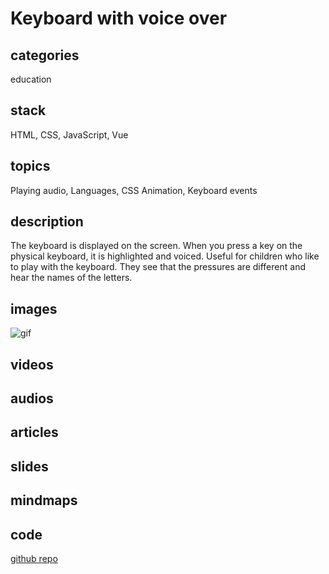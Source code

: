 # Keyboard with voice over

## categories

education

## stack

HTML, CSS, JavaScript, Vue

## topics

Playing audio, Languages, CSS Animation, Keyboard events

## description

The keyboard is displayed on the screen. When you press a key on the physical keyboard, it is highlighted and voiced. Useful for children who like to play with the keyboard. They see that the pressures are different and hear the names of the letters.

## images

![gif](https://user-images.githubusercontent.com/1222611/146466528-d1f44a88-5b78-413f-9726-dbc29804c932.gif)

## videos

## audios

## articles

## slides

## mindmaps

## code

[github repo](https://github.com/ApayRus/keyboard-for-babies)
